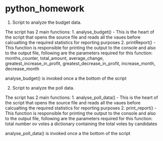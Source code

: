 # python_homework

1. Script to analyze the budget data. 

The script has 2 main functions:
    1. analyse_budget() - This is the heart of the script that opens the source file and reads all the vaues before calcualting the required statistics for reporting purposes
    2. printReport() - This function is responsible for printing the output to the console and also to the output file, following are the parameters required for this function:
        months_counter, 
        total_amount, 
        average_change, 
        greatest_increase_in_profit, 
        greatest_decrease_in_profit, 
        increase_month, 
        decrease_month


analyse_budget() is invoked once a the bottom of the script



2. Script to analyze the poll data. 

The script has 2 main functions:
    1. analyse_poll_data() - This is the heart of the script that opens the source file and reads all the vaues before calcualting the required statistics for reporting purposes
    2. print_report() - This function is responsible for printing the output to the console and also to the output file, following are the parameters required for this function:
        total number ov votes
        a dictionary containing the total votes by candidates


analyse_poll_data() is invoked once a the bottom of the script


